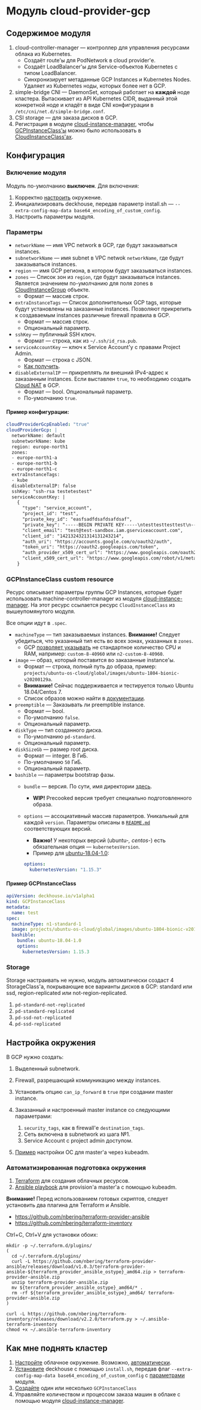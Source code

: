 # Модуль cloud-provider-gcp

## Содержимое модуля

1. cloud-controller-manager — контроллер для управления ресурсами облака из Kubernetes.
    * Создаёт route'ы для PodNetwork в cloud provider'е.
    * Создаёт LoadBalancer'ы для Service-объектов Kubernetes с типом LoadBalancer.
    * Синхронизирует метаданные GCP Instances и Kubernetes Nodes. Удаляет из Kubernetes ноды, которых более нет в GCP.
2. simple-bridge CNI — DaemonSet, который работает на **каждой** ноде кластера. Вытаскивает из API Kubernetes CIDR, выданный этой конкретной ноде и кладёт в виде CNI конфигурации в `/etc/cni/net.d/simple-bridge.conf`.
3. CSI storage — для заказа дисков в GCP.
4. Регистрация в модуле [cloud-instance-manager](modules/040-cloud-instance-manager), чтобы [GCPInstanceClass'ы](#GCPInstanceClass) можно было использовать в [CloudInstanceClass'ах](modules/040-cloud-instance-manager/README.md#cloudinstancegroup-custom-resource).

## Конфигурация

### Включение модуля

Модуль по-умолчанию **выключен**. Для включения:

1. Корректно [настроить](#настройка-окружения) окружение.
2. Инициализировать deckhouse, передав параметр install.sh — `--extra-config-map-data base64_encoding_of_custom_config`.
3. Настроить параметры модуля.

### Параметры

* `networkName` — имя VPC network в GCP, где будут заказываться instances.
* `subnetworkName` — имя subnet в VPC netwok `networkName`, где будут заказываться instances.
* `region` — имя GCP региона, в котором будут заказываться instances.
* `zones` — Список зон из `region`, где будут заказываться instances. Является значением по-умолчанию для поля zones в [CloudInstanceGroup](modules/040-cloud-instance-manager/README.md#CloudInstanceGroup-custom-resource) объекте.
    * Формат — массив строк.
* `extraInstanceTags` — Список дополнительных GCP tags, которые будут установлены на заказанные instances. Позволяют прикрепить к создаваемым instances различные firewall правила в GCP.
    * Формат — массив строк.
    * Опциональный параметр.
* `sshKey` — публичный SSH ключ.
    * Формат — строка, как из `~/.ssh/id_rsa.pub`.
* `serviceAccountKey` — ключ к Service Account'у с правами Project Admin.
    * Формат — строка c JSON.
    * [Как получить](https://cloud.google.com/iam/docs/creating-managing-service-account-keys#creating_service_account_keys).
* `disableExternalIP` — прикреплять ли внешний IPv4-адрес к заказанным instances. Если выставлен `true`, то необходимо создать [Cloud NAT](https://cloud.google.com/nat/docs/overview) в GCP.
    * Формат — bool. Опциональный параметр.
    * По-умолчанию `true`.

#### Пример конфигурации:

```yaml
cloudProviderGcpEnabled: "true"
cloudProviderGcp: |
  networkName: default
  subnetworkName: kube
  region: europe-north1
  zones:
  - europe-north1-a
  - europe-north1-b
  - europe-north1-c
  extraInstanceTags:
  - kube
  disableExternalIP: false
  sshKey: "ssh-rsa testetestest"
  serviceAccountKey: |
    {
      "type": "service_account",
      "project_id": "test",
      "private_key_id": "easfsadfdsafdsafdsaf",
      "private_key": "-----BEGIN PRIVATE KEY-----\ntesttesttesttest\n-----END PRIVATE KEY-----\n",
      "client_email": "test@test-sandbox.iam.gserviceaccount.com",
      "client_id": "1421324321314131243214",
      "auth_uri": "https://accounts.google.com/o/oauth2/auth",
      "token_uri": "https://oauth2.googleapis.com/token",
      "auth_provider_x509_cert_url": "https://www.googleapis.com/oauth2/v1/certs",
      "client_x509_cert_url": "https://www.googleapis.com/robot/v1/metadata/x509/test%test-sandbox.iam.gserviceaccount.com"
    }
```

### GCPInstanceClass custom resource

Ресурс описывает параметры группы GCP Instances, которые будет использовать machine-controller-manager из модуля [cloud-instance-manager](modules/040-cloud-instance-manager). На этот ресурс ссылается ресурс `CloudInstanceClass` из вышеупомянутого модуля.

Все опции идут в `.spec`.

* `machineType` — тип заказываемых instances. **Внимание!** Следует убедиться, что указанный тип есть во всех зонах, указанных в `zones`.
    * GCP [позволяет указывать](https://cloud.google.com/compute/docs/instances/creating-instance-with-custom-machine-type#create) не стандартное количество CPU и RAM, например: `custom-8-40960` или `n2-custom-8-40960`.
* `image` — образ, который поставится во заказанные instance'ы.
    * Формат — строка, полный путь до образа, пример: `projects/ubuntu-os-cloud/global/images/ubuntu-1804-bionic-v20200129a`.
    * **Внимание!** Сейчас поддерживается и тестируется только Ubuntu 18.04/Centos 7.
    * Список образов можно найти в [документации](https://cloud.google.com/compute/docs/images#ubuntu).
* `preemptible` — Заказывать ли preemptible instance.
    * Формат — bool.
    * По-умолчанию `false`.
    * Опциональный параметр.
* `diskType` — тип созданного диска.
    * По-умолчанию `pd-standard`.
    * Опциональный параметр.
* `diskSizeGb` — размер root диска.
    * Формат — integer. В ГиБ.
    * По-умолчанию `50` ГиБ.
    * Опциональный параметр.
* `bashible` — параметры bootstrap фазы.
    * `bundle` — версия. По сути, имя директории [здесь](modules/040-cloud-instance-manager/bashible).
        * **WIP!** Precooked версия требует специально подготовленного образа.
    * `options` — ассоциативный массив параметров. Уникальный для каждой `version`. Параметры описаны в [`README.md`](modules/040-cloud-instance-manager/bashible) соответствующих версий.
        * **Важно!** У некоторых версий (ubuntu-*, centos-*) есть обязательная опция — `kubernetesVersion`.
        * Пример для [ubuntu-18.04-1.0](modules/040-cloud-instance-manager/bashible/ubuntu-18.04-1.0):

        ```yaml
        options:
          kubernetesVersion: "1.15.3"
        ```

#### Пример GCPInstanceClass

```yaml
apiVersion: deckhouse.io/v1alpha1
kind: GCPInstanceClass
metadata:
  name: test
spec:
  machineType: n1-standard-1
  image: projects/ubuntu-os-cloud/global/images/ubuntu-1804-bionic-v20190911
  bashible:
    bundle: ubuntu-18.04-1.0
    options:
      kubernetesVersion: 1.15.3
```

### Storage

Storage настраивать не нужно, модуль автоматически создаст 4 StorageClass'а, покрывающие все варианты дисков в GCP: standard или ssd, region-replicated или not-region-replicated.

1. `pd-standard-not-replicated`
2. `pd-standard-replicated`
3. `pd-ssd-not-replicated`
4. `pd-ssd-replicated`

## Настройка окружения

В GCP нужно создать:

1. Выделенный subnetwork.
2. Firewall, разрешающий коммуникацию между instances.
3. Установить опцию `can_ip_forward` в `true` при создании master instance.
4. Заказанный и настроенный master instance со следующими параметрами:

    1. `security_tags`, как в firewall'е `destination_tags`.
    2. Сеть включена в subnetwork из шага №1.
    3. Service Account с project admin доступом.

5. [Пример](install-kubernetes/gcp/ansible/master.yaml) настройки ОС для master'а через kubeadm.

### Автоматизированная подготовка окружения

1. [Terraform](install-kubernetes/gcp/tf) для создания облачных ресурсов.
2. [Ansible playbook](install-kubernetes/gcp/ansible) для provision'а master'а с помощью kubeadm.

**Внимание!** Перед использованием готовых скриптов, следует установить два плагина для Terraform и Ansible.

* https://github.com/nbering/terraform-provider-ansible
* https://github.com/nbering/terraform-inventory

Ctrl+C, Ctrl+V для установки обоих:

```shell
mkdir -p ~/.terraform.d/plugins/
(
  cd ~/.terraform.d/plugins/
  curl -L https://github.com/nbering/terraform-provider-ansible/releases/download/v1.0.3/terraform-provider-ansible-${terraform_provider_ansible_ostype}_amd64.zip > terraform-provider-ansible.zip
  unzip terraform-provider-ansible.zip
  mv ${terraform_provider_ansible_ostype}_amd64/* .
  rm -rf ${terraform_provider_ansible_ostype}_amd64/ terraform-provider-ansible.zip
)

curl -L https://github.com/nbering/terraform-inventory/releases/download/v2.2.0/terraform.py > ~/.ansible-terraform-inventory
chmod +x ~/.ansible-terraform-inventory
```

## Как мне поднять кластер

1. [Настройте](#настройка-окружения) облачное окружение. Возможно, [автоматически](#автоматизированная-подготовка-окружения).
2. [Установите](#включение-модуля) deckhouse с помощью `install.sh`, передав флаг `--extra-config-map-data base64_encoding_of_custom_config` с [параметрами](#параметры) модуля.
3. [Создайте](#GCPInstanceClass-custom-resource) один или несколько `GCPInstanceClass`
4. Управляйте количеством и процессом заказа машин в облаке с помощью модуля [cloud-instance-manager](modules/040-cloud-instance-manager).
